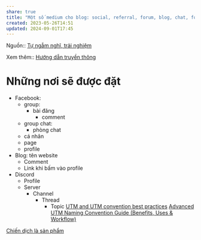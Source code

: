 ```yaml
---
share: true
title: "Một số medium cho blog: social, referral, forum, blog, chat, form"
created: 2023-05-26T14:51
updated: 2024-09-01T17:45
---
```

Nguồn:: [Tự ngẫm nghĩ, trải nghiệm](../../../../%E2%9A%A1Hi%E1%BB%83u%20bi%E1%BA%BFt%20s%C3%A2u/%CE%9E%20Ngu%E1%BB%93n/T%E1%BB%B1%20ng%E1%BA%ABm%20ngh%C4%A9,%20tr%E1%BA%A3i%20nghi%E1%BB%87m.md)

Xem thêm:: [Hướng dẫn truyền thông](../../../../%F0%9F%93%90%20D%E1%BB%B1%20%C3%A1n/%CE%9E%20K%E1%BA%BFt%20qu%E1%BA%A3%20truy%E1%BB%81n%20th%C3%B4ng/H%C6%B0%E1%BB%9Bng%20d%E1%BA%ABn%20truy%E1%BB%81n%20th%C3%B4ng.md)
# Những nơi sẽ được đặt
- Facebook:
	- group:
		- bài đăng
			- comment
	- group chat:
		- phòng chat
	- cá nhân
	- page
	- profile
- Blog: tên website 
	- Comment
	- Link khi bấm vào profile
- Discord
	- Profile
	- Server 
		- Channel
			- Thread
				- Topic
[UTM and UTM convention best practices](https://funnel.io/resources/utm-and-utm-convention-best-practices)
[Advanced UTM Naming Convention Guide (Benefits, Uses & Workflow)](https://web.utm.io/blog/utm-naming-conventions-guide/)

[Chiến dịch là sản phẩm](./Chi%E1%BA%BFn%20d%E1%BB%8Bch%20l%C3%A0%20s%E1%BA%A3n%20ph%E1%BA%A9m.md)